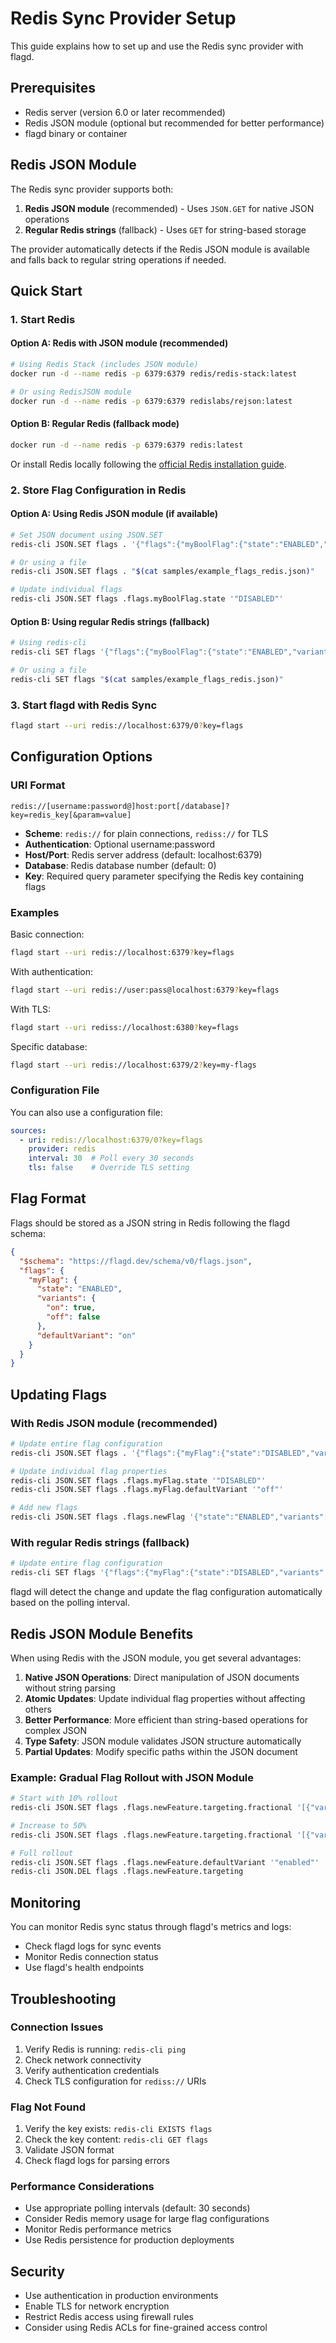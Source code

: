 # Redis Sync Provider Setup

This guide explains how to set up and use the Redis sync provider with flagd.

## Prerequisites

- Redis server (version 6.0 or later recommended)
- Redis JSON module (optional but recommended for better performance)
- flagd binary or container

## Redis JSON Module

The Redis sync provider supports both:
1. **Redis JSON module** (recommended) - Uses `JSON.GET` for native JSON operations
2. **Regular Redis strings** (fallback) - Uses `GET` for string-based storage

The provider automatically detects if the Redis JSON module is available and falls back to regular string operations if needed.

## Quick Start

### 1. Start Redis

#### Option A: Redis with JSON module (recommended)
```bash
# Using Redis Stack (includes JSON module)
docker run -d --name redis -p 6379:6379 redis/redis-stack:latest

# Or using RedisJSON module
docker run -d --name redis -p 6379:6379 redislabs/rejson:latest
```

#### Option B: Regular Redis (fallback mode)
```bash
docker run -d --name redis -p 6379:6379 redis:latest
```

Or install Redis locally following the [official Redis installation guide](https://redis.io/docs/getting-started/installation/).

### 2. Store Flag Configuration in Redis

#### Option A: Using Redis JSON module (if available)
```bash
# Set JSON document using JSON.SET
redis-cli JSON.SET flags . '{"flags":{"myBoolFlag":{"state":"ENABLED","variants":{"on":true,"off":false},"defaultVariant":"on"}}}'

# Or using a file
redis-cli JSON.SET flags . "$(cat samples/example_flags_redis.json)"

# Update individual flags
redis-cli JSON.SET flags .flags.myBoolFlag.state '"DISABLED"'
```

#### Option B: Using regular Redis strings (fallback)
```bash
# Using redis-cli
redis-cli SET flags '{"flags":{"myBoolFlag":{"state":"ENABLED","variants":{"on":true,"off":false},"defaultVariant":"on"}}}'

# Or using a file
redis-cli SET flags "$(cat samples/example_flags_redis.json)"
```

### 3. Start flagd with Redis Sync

```bash
flagd start --uri redis://localhost:6379/0?key=flags
```

## Configuration Options

### URI Format

```
redis://[username:password@]host:port[/database]?key=redis_key[&param=value]
```

- **Scheme**: `redis://` for plain connections, `rediss://` for TLS
- **Authentication**: Optional username:password
- **Host/Port**: Redis server address (default: localhost:6379)
- **Database**: Redis database number (default: 0)
- **Key**: Required query parameter specifying the Redis key containing flags

### Examples

Basic connection:
```bash
flagd start --uri redis://localhost:6379?key=flags
```

With authentication:
```bash
flagd start --uri redis://user:pass@localhost:6379?key=flags
```

With TLS:
```bash
flagd start --uri rediss://localhost:6380?key=flags
```

Specific database:
```bash
flagd start --uri redis://localhost:6379/2?key=my-flags
```

### Configuration File

You can also use a configuration file:

```yaml
sources:
  - uri: redis://localhost:6379/0?key=flags
    provider: redis
    interval: 30  # Poll every 30 seconds
    tls: false    # Override TLS setting
```

## Flag Format

Flags should be stored as a JSON string in Redis following the flagd schema:

```json
{
  "$schema": "https://flagd.dev/schema/v0/flags.json",
  "flags": {
    "myFlag": {
      "state": "ENABLED",
      "variants": {
        "on": true,
        "off": false
      },
      "defaultVariant": "on"
    }
  }
}
```

## Updating Flags

### With Redis JSON module (recommended)
```bash
# Update entire flag configuration
redis-cli JSON.SET flags . '{"flags":{"myFlag":{"state":"DISABLED","variants":{"on":true,"off":false},"defaultVariant":"off"}}}'

# Update individual flag properties
redis-cli JSON.SET flags .flags.myFlag.state '"DISABLED"'
redis-cli JSON.SET flags .flags.myFlag.defaultVariant '"off"'

# Add new flags
redis-cli JSON.SET flags .flags.newFlag '{"state":"ENABLED","variants":{"yes":true,"no":false},"defaultVariant":"yes"}'
```

### With regular Redis strings (fallback)
```bash
# Update entire flag configuration
redis-cli SET flags '{"flags":{"myFlag":{"state":"DISABLED","variants":{"on":true,"off":false},"defaultVariant":"off"}}}'
```

flagd will detect the change and update the flag configuration automatically based on the polling interval.

## Redis JSON Module Benefits

When using Redis with the JSON module, you get several advantages:

1. **Native JSON Operations**: Direct manipulation of JSON documents without string parsing
2. **Atomic Updates**: Update individual flag properties without affecting others
3. **Better Performance**: More efficient than string-based operations for complex JSON
4. **Type Safety**: JSON module validates JSON structure automatically
5. **Partial Updates**: Modify specific paths within the JSON document

### Example: Gradual Flag Rollout with JSON Module
```bash
# Start with 10% rollout
redis-cli JSON.SET flags .flags.newFeature.targeting.fractional '[{"var":"userId"},[["enabled",10],["disabled",90]]]'

# Increase to 50%
redis-cli JSON.SET flags .flags.newFeature.targeting.fractional '[{"var":"userId"},[["enabled",50],["disabled",50]]]'

# Full rollout
redis-cli JSON.SET flags .flags.newFeature.defaultVariant '"enabled"'
redis-cli JSON.DEL flags .flags.newFeature.targeting
```

## Monitoring

You can monitor Redis sync status through flagd's metrics and logs:

- Check flagd logs for sync events
- Monitor Redis connection status
- Use flagd's health endpoints

## Troubleshooting

### Connection Issues

1. Verify Redis is running: `redis-cli ping`
2. Check network connectivity
3. Verify authentication credentials
4. Check TLS configuration for `rediss://` URIs

### Flag Not Found

1. Verify the key exists: `redis-cli EXISTS flags`
2. Check the key content: `redis-cli GET flags`
3. Validate JSON format
4. Check flagd logs for parsing errors

### Performance Considerations

- Use appropriate polling intervals (default: 30 seconds)
- Consider Redis memory usage for large flag configurations
- Monitor Redis performance metrics
- Use Redis persistence for production deployments

## Security

- Use authentication in production environments
- Enable TLS for network encryption
- Restrict Redis access using firewall rules
- Consider using Redis ACLs for fine-grained access control
